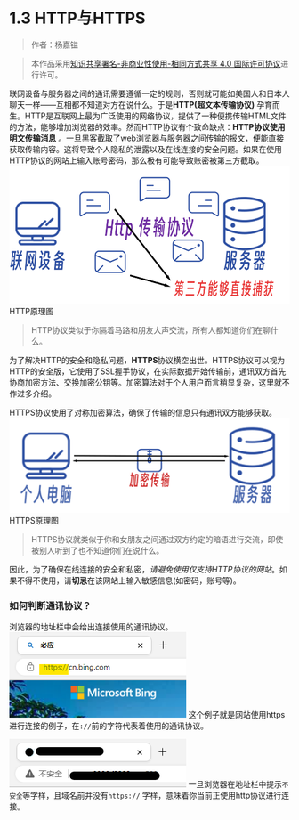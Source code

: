 # 1.3 HTTP与HTTPS

> 作者：杨嘉镒

>本作品采用<a rel="license" href="http://creativecommons.org/licenses/by-nc-sa/4.0/">知识共享署名-非商业性使用-相同方式共享 4.0 国际许可协议</a>进行许可。

联网设备与服务器之间的通讯需要遵循一定的规则，否则就可能如美国人和日本人聊天一样——互相都不知道对方在说什么。于是**HTTP(超文本传输协议)** 孕育而生。HTTP是互联网上最为广泛使用的网络协议，提供了一种便携传输HTML文件的方法，能够增加浏览器的效率。然而HTTP协议有个致命缺点：**HTTP协议使用明文传输消息** 。一旦黑客截取了web浏览器与服务器之间传输的报文，便能直接获取传输内容。这将导致个人隐私的泄露以及在线连接的安全问题。如果在使用HTTP协议的网站上输入账号密码，那么极有可能导致账密被第三方截取。
![](Image/http.png)
HTTP原理图

>HTTP协议类似于你隔着马路和朋友大声交流，所有人都知道你们在聊什么。

为了解决HTTP的安全和隐私问题，**HTTPS**协议横空出世。HTTPS协议可以视为HTTP的安全版，它使用了SSL握手协议，在实际数据开始传输前，通讯双方首先协商加密方法、交换加密公钥等。加密算法对于个人用户而言稍显复杂，这里就不作过多介绍。

HTTPS协议使用了对称加密算法，确保了传输的信息只有通讯双方能够获取。
![](Image/https.png)
HTTPS原理图

>HTTPS协议就类似于你和女朋友之间通过双方约定的暗语进行交流，即使被别人听到了也不知道你们在说什么。

因此，为了确保在线连接的安全和私密，*请避免使用仅支持HTTP协议的网站*。如果不得不使用，请**切忌**在该网站上输入敏感信息(如密码，账号等)。

### 如何判断通讯协议？

浏览器的地址栏中会给出连接使用的通讯协议。
![](Image/bing-eg.png)
这个例子就是网站使用https进行连接的例子，在`://`前的字符代表着使用的通讯协议。

![](Image/http-eg.png)
一旦浏览器在地址栏中提示`不安全`等字样，且域名前并没有`https://` 字样，意味着你当前正使用http协议进行连接。